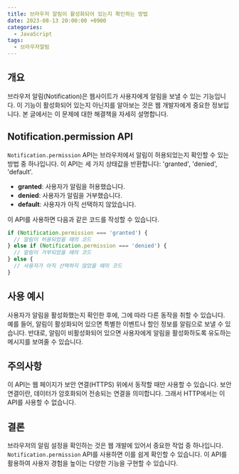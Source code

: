 ```yaml
---
title: 브라우저 알림이 활성화되어 있는지 확인하는 방법
date: 2023-08-13 20:00:00 +0900
categories:
  - JavaScript
tags:
  - 브라우저알림
---
```


## 개요
브라우저 알림(Notification)은 웹사이트가 사용자에게 알림을 보낼 수 있는 기능입니다. 이 기능이 활성화되어 있는지 아닌지를 알아보는 것은 웹 개발자에게 중요한 정보입니다. 본 글에서는 이 문제에 대한 해결책을 자세히 설명합니다.

## Notification.permission API
`Notification.permission` API는 브라우저에서 알림이 허용되었는지 확인할 수 있는 방법 중 하나입니다. 이 API는 세 가지 상태값을 반환합니다: 'granted', 'denied', 'default'.

- **granted**: 사용자가 알림을 허용했습니다.
- **denied**: 사용자가 알림을 거부했습니다.
- **default**: 사용자가 아직 선택하지 않았습니다.

이 API를 사용하면 다음과 같은 코드를 작성할 수 있습니다.

```javascript
if (Notification.permission === 'granted') {
  // 알림이 허용되었을 때의 코드
} else if (Notification.permission === 'denied') {
  // 알림이 거부되었을 때의 코드
} else {
  // 사용자가 아직 선택하지 않았을 때의 코드
}
```

## 사용 예시
사용자가 알림을 활성화했는지 확인한 후에, 그에 따라 다른 동작을 취할 수 있습니다. 예를 들어, 알림이 활성화되어 있으면 특별한 이벤트나 할인 정보를 알림으로 보낼 수 있습니다. 반대로, 알림이 비활성화되어 있으면 사용자에게 알림을 활성화하도록 유도하는 메시지를 보여줄 수 있습니다.

## 주의사항
이 API는 웹 페이지가 보안 연결(HTTPS) 위에서 동작할 때만 사용할 수 있습니다. 보안 연결이란, 데이터가 암호화되어 전송되는 연결을 의미합니다. 그래서 HTTP에서는 이 API를 사용할 수 없습니다.

## 결론
브라우저의 알림 설정을 확인하는 것은 웹 개발에 있어서 중요한 작업 중 하나입니다. `Notification.permission` API를 사용하면 이를 쉽게 확인할 수 있습니다. 이 API를 활용하여 사용자 경험을 높이는 다양한 기능을 구현할 수 있습니다.